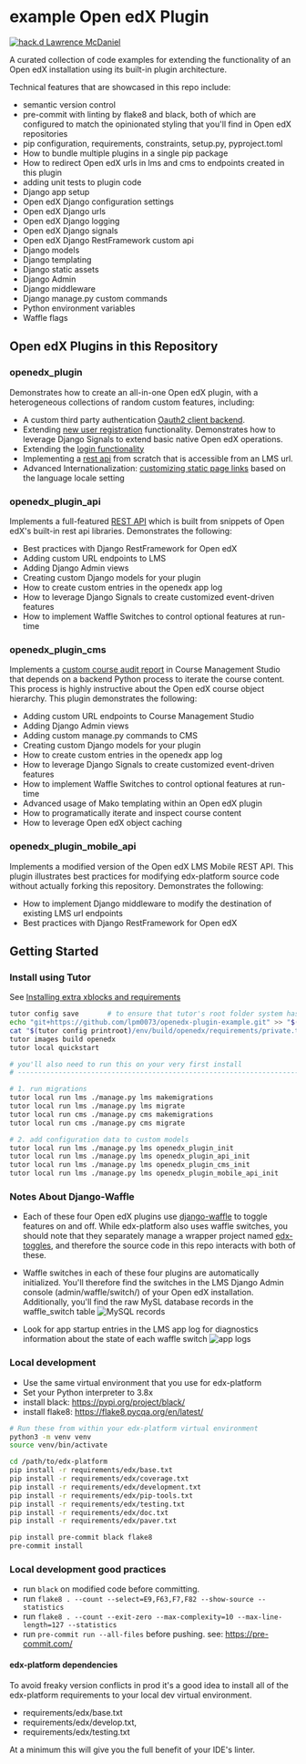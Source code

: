 # example Open edX Plugin

[![hack.d Lawrence McDaniel](https://img.shields.io/badge/hack.d-Lawrence%20McDaniel-orange.svg)](https://lawrencemcdaniel.com)

A curated collection of code examples for extending the functionality of an Open edX installation using its built-in plugin architecture.

Technical features that are showcased in this repo include:

* semantic version control
* pre-commit with linting by flake8 and black, both of which are configured to match the opinionated styling that you'll find in Open edX repositories
* pip configuration, requirements, constraints, setup.py, pyproject.toml
* How to bundle multiple plugins in a single pip package
* How to redirect Open edX urls in lms and cms to endpoints created in this plugin
* adding unit tests to plugin code
* Django app setup
* Open edX Django configuration settings
* Open edX Django urls
* Open edX Django logging
* Open edX Django signals
* Open edX Django RestFramework custom api
* Django models
* Django templating
* Django static assets
* Django Admin
* Django middleware
* Django manage.py custom commands
* Python environment variables
* Waffle flags

## Open edX Plugins in this Repository

### openedx_plugin

Demonstrates how to create an all-in-one Open edX plugin, with a heterogeneous collections of random custom features, including:

* A custom third party authentication [Oauth2 client backend](./openedx_plugin/wordpress_oauth2_backend.py).
* Extending [new user registration](./openedx_plugin/student/registration.py) functionality. Demonstrates how to leverage Django Signals to extend basic native Open edX operations.
* Extending the [login functionality](./openedx_plugin/student/session.py)
* Implementing a [rest api](./openedx_plugin/api/README.md) from scratch that is accessible from an LMS url.
* Advanced Internationalization: [customizing static page links](./openedx_plugin/locale/README.md) based on the language locale setting

### openedx_plugin_api

Implements a full-featured [REST API](./openedx_plugin_api/README.md) which is built from snippets of Open edX's built-in rest api libraries. Demonstrates the following:

* Best practices with Django RestFramework for Open edX
* Adding custom URL endpoints to LMS
* Adding Django Admin views
* Creating custom Django models for your plugin
* How to create custom entries in the openedx app log
* How to leverage Django Signals to create customized event-driven features
* How to implement Waffle Switches to control optional features at run-time

### openedx_plugin_cms

Implements a [custom course audit report](openedx_plugin_cms/README.md) in Course Management Studio that depends on a backend Python process to iterate the course content. This process is highly instructive about the Open edX course object hierarchy. This plugin demonstrates the following:

* Adding custom URL endpoints to Course Management Studio
* Adding Django Admin views
* Adding custom manage.py commands to CMS
* Creating custom Django models for your plugin
* How to create custom entries in the openedx app log
* How to leverage Django Signals to create customized event-driven features
* How to implement Waffle Switches to control optional features at run-time
* Advanced usage of Mako templating within an Open edX plugin
* How to programatically iterate and inspect course content
* How to leverage Open edX object caching

### openedx_plugin_mobile_api

Implements a modified version of the Open edX LMS Mobile REST API. This plugin illustrates best practices for modifying edx-platform source code without actually forking this repository. Demonstrates the following:

* How to implement Django middleware to modify the destination of existing LMS url endpoints
* Best practices with Django RestFramework for Open edX

## Getting Started

### Install using Tutor

See [Installing extra xblocks and requirements](https://docs.tutor.overhang.io/configuration.html)

```bash
tutor config save       # to ensure that tutor's root folder system has been created
echo "git+https://github.com/lpm0073/openedx-plugin-example.git" >> "$(tutor config printroot)/env/build/openedx/requirements/private.txt"
cat "$(tutor config printroot)/env/build/openedx/requirements/private.txt"
tutor images build openedx
tutor local quickstart

# you'll also need to run this on your very first install
# -----------------------------------------------------------------------------

# 1. run migrations
tutor local run lms ./manage.py lms makemigrations
tutor local run lms ./manage.py lms migrate
tutor local run cms ./manage.py cms makemigrations
tutor local run cms ./manage.py cms migrate

# 2. add configuration data to custom models
tutor local run lms ./manage.py lms openedx_plugin_init
tutor local run lms ./manage.py lms openedx_plugin_api_init
tutor local run lms ./manage.py lms openedx_plugin_cms_init
tutor local run lms ./manage.py lms openedx_plugin_mobile_api_init
```

### Notes About Django-Waffle

* Each of these four Open edX plugins use [django-waffle](https://waffle.readthedocs.io/en/stable/) to toggle features on and off. While edx-platform also uses waffle switches, you should note that they separately manage a wrapper project named [edx-toggles](https://github.com/django-waffle/), and therefore the source code in this repo interacts with both of these.

* Waffle switches in each of these four plugins are automatically initialized. You'll therefore find the switches in the LMS Django Admin console (admin/waffle/switch/) of your Open edX installation. Additionally, you'll find the raw MySL database records in the waffle_switch table ![MySQL records](https://github.com/lpm0073/openedx-plugin-example/blob/main/doc/openedx_plugin_waffle_mysql.png?raw=true)

* Look for app startup entries in the LMS app log for diagnostics information about the state of each waffle switch ![app logs](https://github.com/lpm0073/openedx-plugin-example/blob/main/doc/openedx_plugin_waffle_app_log.png?raw=true)

### Local development

* Use the same virtual environment that you use for edx-platform
* Set your Python interpreter to 3.8x
* install black: https://pypi.org/project/black/
* install flake8: https://flake8.pycqa.org/en/latest/

```bash
# Run these from within your edx-platform virtual environment
python3 -m venv venv
source venv/bin/activate

cd /path/to/edx-platform
pip install -r requirements/edx/base.txt
pip install -r requirements/edx/coverage.txt
pip install -r requirements/edx/development.txt
pip install -r requirements/edx/pip-tools.txt
pip install -r requirements/edx/testing.txt
pip install -r requirements/edx/doc.txt
pip install -r requirements/edx/paver.txt

pip install pre-commit black flake8
pre-commit install
```

### Local development good practices

* run `black` on modified code before committing.
* run `flake8 . --count --select=E9,F63,F7,F82 --show-source --statistics`
* run `flake8 . --count --exit-zero --max-complexity=10 --max-line-length=127 --statistics`
* run `pre-commit run --all-files` before pushing. see: https://pre-commit.com/

#### edx-platform dependencies

To avoid freaky version conflicts in prod it's a good idea to install all of the edx-platform requirements to your local dev virtual environment.

* requirements/edx/base.txt
* requirements/edx/develop.txt,
* requirements/edx/testing.txt

At a minimum this will give you the full benefit of your IDE's linter.
